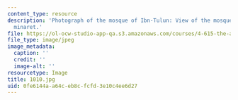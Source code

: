 ```yaml
---
content_type: resource
description: 'Photograph of the mosque of Ibn-Tulun: View of the mosque''s spiraling
  minaret.'
file: https://ol-ocw-studio-app-qa.s3.amazonaws.com/courses/4-615-the-architecture-of-cairo-spring-2002/0fe6144aa64ceb8cfcfd3e10c4ee6d27_1010.jpg
file_type: image/jpeg
image_metadata:
  caption: ''
  credit: ''
  image-alt: ''
resourcetype: Image
title: 1010.jpg
uid: 0fe6144a-a64c-eb8c-fcfd-3e10c4ee6d27
---
```

